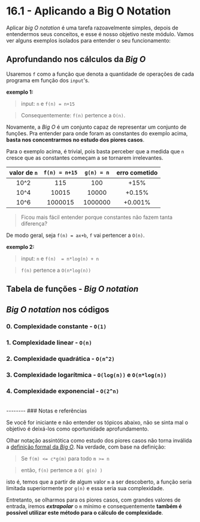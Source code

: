# 16.1 - Aplicando a Big O Notation

Aplicar *big O notation* é uma tarefa razoavelmente simples, depois de entendermos seus conceitos, e esse é nosso objetivo neste módulo. Vamos ver alguns exemplos isolados para entender o seu funcionamento:

## Aprofundando nos cálculos da *Big O*

Usaremos `f` como a função que denota a quantidade de operações de cada programa em função dos `input`'s.

**exemplo 1:**

> input: `n` e `f(n) = n+15` 

> Consequentemente: `f(n)` pertence a `O(n)`.


Novamente, a *Big O* é um conjunto capaz de representar um conjunto de funções. Pra entender para onde foram as constantes do exemplo acima, **basta nos concentrarmos no estudo dos piores casos**.

Para o exemplo acima, é trivial, pois basta perceber que a medida que `n` cresce que as constantes começam a se tornarem irrelevantes.


| valor de `n` | `f(n) = n+15`| `g(n) = n` | erro cometido |
| :----------: | :----------: | :----------: |:----------: |
| 10^2 | 115 | 100 | +15% |
| 10^4 | 10015 | 10000 | +0.15% |
| 10^6 | 1000015 | 1000000 | +0.001% |

> Ficou mais fácil entender porque constantes não fazem tanta diferença?

De modo geral, seja `f(n) = ax+b`, `f` vai pertencer a `O(n)`.  

**exemplo 2:**

> input: `n` e `f(n)  = n*log(n) + n`

> `f(n)` pertence a `O(n*log(n))`



## Tabela de funções - *Big O notation*

## *Big O notation* nos códigos

### 0. Complexidade constante - `O(1)`

### 1. Complexidade linear - `O(n)`

### 2. Complexidade quadrática - `O(n^2)`

### 3. Complexidade logarítmica - `O(log(n))` e `O(n*log(n))`

### 4. Complexidade exponencial - `O(2^n)`


<br>
--------
### Notas e referências

Se você for iniciante e não entender os tópicos abaixo, não se sinta mal o objetivo é deixá-los como oportunidade aprofundamento.

 Olhar notação assintótica como estudo dos piores casos não torna inválida a [definição formal da *Big O*](https://en.wikipedia.org/wiki/Big_O_notation#:~:text=Big%20O%20notation%20is%20a,a%20particular%20value%20or%20infinity.&text=In%20computer%20science%2C%20big%20O,as%20the%20input%20size%20grows.). Na verdade, com base na definição:

> Se `f(m) <= c*g(m)` para todo `m >= n`

> então, `f(n)` pertence a `O( g(n) )`

isto é, temos que a partir de algum valor `m` a ser descoberto, a função seria limitada superiormente por `g(n)` e essa seria sua complexidade.

 Entretanto, se olharmos para os piores casos, com grandes valores de entrada, iremos ***extrapolar*** o `m` mínimo e consequentemente **também é possível utilizar este método para o cálculo de complexidade**.

